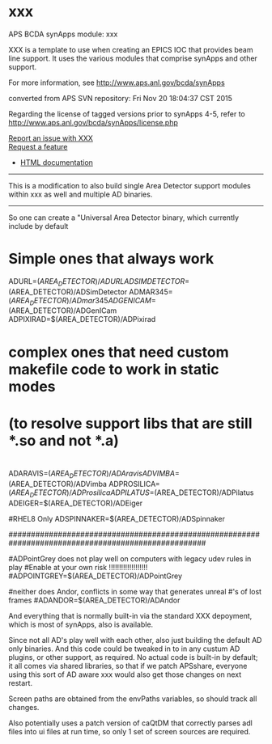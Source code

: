 # xxx
APS BCDA synApps module: xxx

XXX is a template to use when creating an EPICS IOC that provides beam line support.
It uses the various modules that comprise synApps and other support.

For more information, see
   http://www.aps.anl.gov/bcda/synApps

converted from APS SVN repository: Fri Nov 20 18:04:37 CST 2015

Regarding the license of tagged versions prior to synApps 4-5,
refer to http://www.aps.anl.gov/bcda/synApps/license.php

[Report an issue with XXX](https://github.com/epics-modules/xxx/issues/new?title=%20ISSUE%20NAME%20HERE&body=**Describe%20the%20issue**%0A%0A**Steps%20to%20reproduce**%0A1.%20Step%20one%0A2.%20Step%20two%0A3.%20Step%20three%0A%0A**Expected%20behaivour**%0A%0A**Actual%20behaviour**%0A%0A**Build%20Environment**%0AArchitecture:%0AEpics%20Base%20Version:%0ADependent%20Module%20Versions:&labels=bug)  
[Request a feature](https://github.com/epics-modules/xxx/issues/new?title=%20FEATURE%20SHORT%20DESCRIPTION&body=**Feature%20Long%20Description**%0A%0A**Why%20should%20this%20be%20added?**%0A&labels=enhancement)

* [HTML documentation](https://github.com/epics-modules/xxx/blob/master/documentation/README.md)

**********************************************************************************************************************
This is a modification to also build single Area Detector support modules within xxx as well and multiple AD binaries.
**********************************************************************************************************************

So one can create a "Universal Area Detector binary, which currently include by default 


# Simple ones that always work

ADURL=$(AREA_DETECTOR)/ADURL
ADSIMDETECTOR=$(AREA_DETECTOR)/ADSimDetector
ADMAR345=$(AREA_DETECTOR)/ADmar345
ADGENICAM=$(AREA_DETECTOR)/ADGenICam
ADPIXIRAD=$(AREA_DETECTOR)/ADPixirad

#
# complex ones that need custom makefile code to work in static modes
# (to resolve support libs that are still *.so and not *.a)
#

ADARAVIS=$(AREA_DETECTOR)/ADAravis
ADVIMBA=$(AREA_DETECTOR)/ADVimba
ADPROSILICA=$(AREA_DETECTOR)/ADProsilica
ADPILATUS=$(AREA_DETECTOR)/ADPilatus
ADEIGER=$(AREA_DETECTOR)/ADEiger

#RHEL8 Only
ADSPINNAKER=$(AREA_DETECTOR)/ADSpinnaker

####################################################################################################

#ADPointGrey does not play well on computers with legacy udev rules in play
#Enable at your own risk !!!!!!!!!!!!!!!!!!!
#ADPOINTGREY=$(AREA_DETECTOR)/ADPointGrey

#neither does Andor, conflicts in some way that generates unreal #'s of lost frames
#ADANDOR=$(AREA_DETECTOR)/ADAndor


And everything that is normally built-in via the standard XXX depoyment, which is most of synApps, also is available.

Since not all AD's play well with each other, also just building the default AD only binaries. And this code could be tweaked in to in any custum AD plugins, or other support, as required. No actual code is built-in by default; it all comes via shared libraries, so that if we patch APSshare, everyone using this sort of AD aware xxx would also get those changes on next restart.

Screen paths are obtained from the envPaths variables, so should track all changes.

Also potentially uses a patch version of caQtDM that correctly parses adl files into ui files at run time, so only 1 set of screen sources are required.
